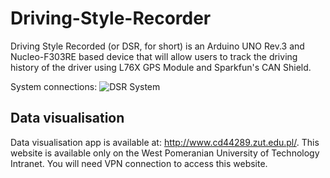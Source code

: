 # Driving-Style-Recorder
Driving Style Recorded (or DSR, for short) is an Arduino UNO Rev.3 and Nucleo-F303RE based device that will allow users to track the driving history of the driver using L76X GPS Module and Sparkfun's CAN Shield.

System connections:
![DSR System](https://user-images.githubusercontent.com/46873665/148441363-5a5672cc-df97-4fc8-beb0-47aff8bf9597.png)

## Data visualisation
Data visualisation app is available at: http://www.cd44289.zut.edu.pl/.
This website is available only on the West Pomeranian University of Technology Intranet. You will need VPN connection to access this website.
